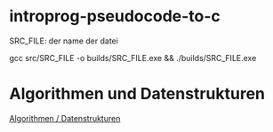 # introprog-pseudocode-to-c

SRC_FILE: der name der datei

gcc src/SRC_FILE -o builds/SRC_FILE.exe && ./builds/SRC_FILE.exe

# Algorithmen und Datenstrukturen

[Algorithmen / Datenstrukturen](src/klausur/README.md)
